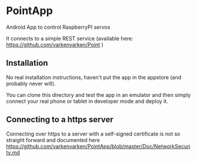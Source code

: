 # PointApp
Android App to control RaspberryPI servos

It connects to a simple REST service (available here: https://github.com/varkenvarken/Point )

## Installation
No real installation instructions, haven't put the app in the appstore (and probably never will).

You can clone this directory and test the app in an emulator and then simply connect your real phone
or tablet in developer mode and deploy it.

## Connecting to a https server
Connecting over https to a server with a self-signed certificate is not so straight forward and
documented here https://github.com/varkenvarken/PointApp/blob/master/Doc/NetworkSecurity.md
